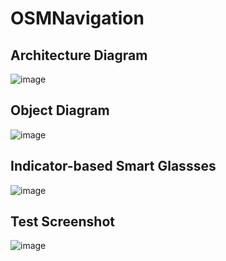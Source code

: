 # OSMNavigation

## Architecture Diagram
![image](http://ogvkokicq.bkt.clouddn.com/sys.png)

## Object Diagram
![image](http://ogvkokicq.bkt.clouddn.com/class.png)

## Indicator-based Smart Glassses
![image](http://ogvkokicq.bkt.clouddn.com/Operation.png)

## Test Screenshot
![image](http://ogvkokicq.bkt.clouddn.com/test.png)
